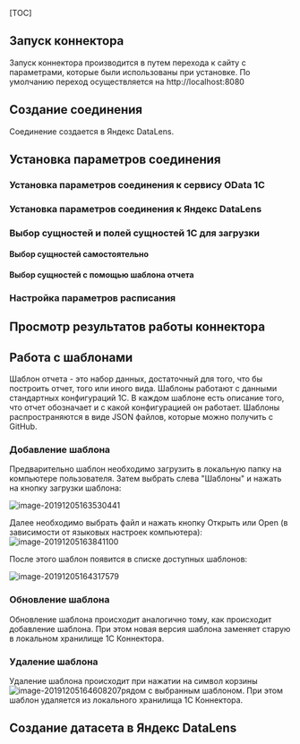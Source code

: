 [TOC]



## Запуск коннектора

Запуск коннектора производится в путем перехода к сайту с параметрами, которые были использованы при установке. По умолчанию переход осуществляется на http://localhost:8080

## Создание соединения

Соединение создается в Яндекс DataLens.

## Установка параметров соединения

### Установка параметров соединения к сервису OData 1C

### Установка параметров соединения к Яндекс DataLens

### Выбор сущностей и полей сущностей 1С для загрузки

#### Выбор сущностей самостоятельно

#### Выбор сущностей с помощью шаблона отчета

### Настройка параметров расписания

## Просмотр результатов работы коннектора

## Работа с шаблонами

Шаблон отчета - это набор данных, достаточный для того, что бы построить отчет, того или иного вида. Шаблоны работают с данными стандартных конфигураций 1С. В каждом шаблоне есть описание того, что отчет обозначает и с какой конфигурацией он работает. Шаблоны распространяются в виде JSON файлов, которые можно получить с GitHub.

### Добавление шаблона

Предварительно шаблон необходимо загрузить в локальную папку на компьютере пользователя. Затем выбрать слева "Шаблоны" и нажать на кнопку загрузки шаблона:

![image-20191205163530441](D:\work\DataLens\Docs\1CDataLens\Docs\images\image-20191205163530441.png)

Далее необходимо выбрать файл и нажать кнопку Открыть или Open (в зависимости от языковых настроек компьютера):
![image-20191205163841100](D:\work\DataLens\Docs\1CDataLens\Docs\images\image-20191205163841100.png)

После этого шаблон появится в списке доступных шаблонов:

![image-20191205164317579](D:\work\DataLens\Docs\1CDataLens\Docs\images\image-20191205164317579.png)

### Обновление шаблона

Обновление шаблона происходит аналогично тому, как происходит добавление шаблона. При этом новая версия шаблона заменяет старую в локальном хранилище 1С Коннектора.

### Удаление шаблона

Удаление шаблона происходит при нажатии на символ корзины ![image-20191205164608207](D:\work\DataLens\Docs\1CDataLens\Docs\images\image-20191205164608207.png)рядом с выбранным шаблоном. При этом шаблон удаляется из локального хранилища 1С Коннектора.

## Создание датасета в Яндекс DataLens

